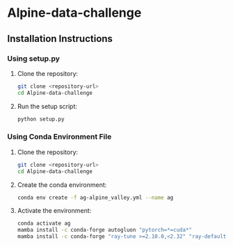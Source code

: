 # Alpine-data-challenge

## Installation Instructions

### Using setup.py

1. Clone the repository:
    ```sh
    git clone <repository-url>
    cd Alpine-data-challenge
    ```

2. Run the setup script:
    ```sh
    python setup.py
    ```

### Using Conda Environment File

1. Clone the repository:
    ```sh
    git clone <repository-url>
    cd Alpine-data-challenge
    ```

2. Create the conda environment:
    ```sh
    conda env create -f ag-alpine_valley.yml --name ag
    ```

3. Activate the environment:
    ```sh
    conda activate ag
    mamba install -c conda-forge autogluon "pytorch=*=cuda*"
    mamba install -c conda-forge "ray-tune >=2.10.0,<2.32" "ray-default >=2.10.0,<2.32"  # install ray for faster training
    ```

